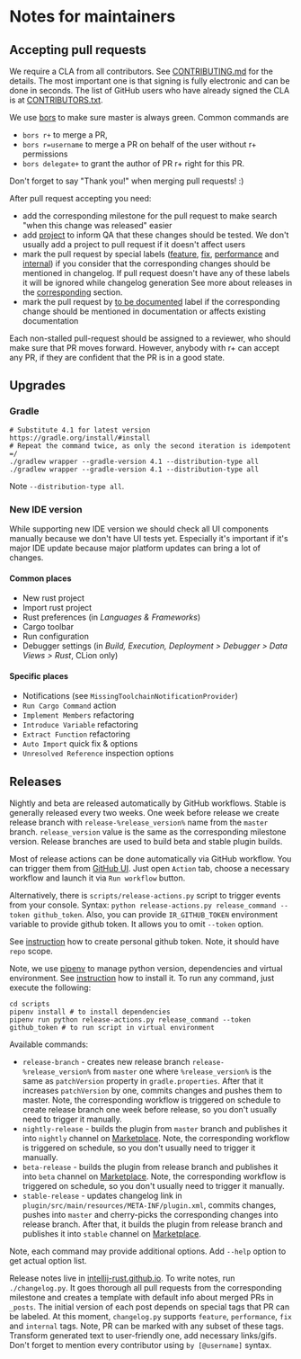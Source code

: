 # Notes for maintainers

## Accepting pull requests

We require a CLA from all contributors. See [CONTRIBUTING.md](CONTRIBUTING.md) 
for the details. The most important one is that signing is fully electronic 
and can be done in seconds. The list of GitHub users who have already signed 
the CLA is at [CONTRIBUTORS.txt](CONTRIBUTORS.txt).

We use [bors](https://bors.tech/) to make sure master is always green. Common commands are

* `bors r+` to merge a PR,
* `bors r=username` to merge a PR on behalf of the user without r+ permissions
* `bors delegate+` to grant the author of PR r+ right for this PR. 

Don't forget to say "Thank you!" when merging pull requests! :)

After pull request accepting you need:
* add the corresponding milestone for the pull request to make search "when this change was released" easier
* add [project](https://github.com/intellij-rust/intellij-rust/projects) to inform QA 
that these changes should be tested. We don't usually add a project to pull request if it doesn't affect users
* mark the pull request by special labels ([feature](https://github.com/intellij-rust/intellij-rust/pulls?q=is%3Apr+label%3Afeature), 
[fix](https://github.com/intellij-rust/intellij-rust/pulls?q=is%3Apr+label%3Afix),
[performance](https://github.com/intellij-rust/intellij-rust/pulls?q=is%3Apr+label%3Aperformance) and 
[internal](https://github.com/intellij-rust/intellij-rust/pulls?q=is%3Apr+label%3Ainternal)) if you consider
that the corresponding changes should be mentioned in changelog.
If pull request doesn't have any of these labels it will be ignored while changelog generation
See more about releases in the [corresponding](#Releases) section.
* mark the pull request by [to be documented](https://github.com/intellij-rust/intellij-rust/labels/to%20be%20documented) label
if the corresponding change should be mentioned in documentation or affects existing documentation


Each non-stalled pull-request should be assigned to a reviewer, who should make
sure that PR moves forward. However, anybody with r+ can accept any PR, if
they are confident that the PR is in a good state.

## Upgrades

### Gradle

```
# Substitute 4.1 for latest version https://gradle.org/install/#install
# Repeat the command twice, as only the second iteration is idempotent =/ 
./gradlew wrapper --gradle-version 4.1 --distribution-type all
./gradlew wrapper --gradle-version 4.1 --distribution-type all
```

Note `--distribution-type all`.

### New IDE version

While supporting new IDE version we should check all UI components manually
because we don't have UI tests yet.
Especially it's important if it's major IDE update 
because major platform updates can bring a lot of changes.

#### Common places
* New rust project
* Import rust project
* Rust preferences (in *Languages & Frameworks*)
* Cargo toolbar
* Run configuration
* Debugger settings (in *Build, Execution, Deployment > Debugger > Data Views > Rust*, CLion only)

#### Specific places
* Notifications (see `MissingToolchainNotificationProvider`)
* `Run Cargo Command` action
* `Implement Members` refactoring
* `Introduce Variable` refactoring
* `Extract Function` refactoring
* `Auto Import` quick fix & options
* `Unresolved Reference` inspection options

## Releases

Nightly and beta are released automatically by GitHub workflows. Stable is generally released every two weeks.
One week before release we create release branch with `release-%release_version%` name from the `master` branch.
`release_version` value is the same as the corresponding milestone version.
Release branches are used to build beta and stable plugin builds.

Most of release actions can be done automatically via GitHub workflow.
You can trigger them from [GitHub UI](https://github.blog/changelog/2020-07-06-github-actions-manual-triggers-with-workflow_dispatch/).
Just open `Action` tab, choose a necessary workflow and launch it via `Run workflow` button.

Alternatively, there is `scripts/release-actions.py` script to trigger events from your console.
Syntax: `python release-actions.py release_command --token github_token`.
Also, you can provide `IR_GITHUB_TOKEN` environment variable to provide github token.
It allows you to omit `--token` option.

See [instruction](https://help.github.com/en/github/authenticating-to-github/creating-a-personal-access-token-for-the-command-line)
how to create personal github token. Note, it should have `repo` scope.

Note, we use [pipenv](https://pipenv.pypa.io/en/latest/) to manage python version, dependencies and virtual environment.
See [instruction](https://pipenv.pypa.io/en/latest/install/#installing-pipenv) how to install it.
To run any command, just execute the following:
```
cd scripts
pipenv install # to install dependencies
pipenv run python release-actions.py release_command --token github_token # to run script in virtual environment
```

Available commands:
* `release-branch` - creates new release branch `release-%release_version%` from `master` one
where `%release_version%` is the same as `patchVersion` property in `gradle.properties`.
After that it increases `patchVersion` by one, commits changes and pushes them to master.
Note, the corresponding workflow is triggered on schedule to create release branch one week before release,
so you don't usually need to trigger it manually.
* `nightly-release` - builds the plugin from `master` branch and publishes it into `nightly` channel on [Marketplace].
Note, the corresponding workflow is triggered on schedule, so you don't usually need to trigger it manually.
* `beta-release` - builds the plugin from release branch and publishes it into `beta` channel on [Marketplace].
Note, the corresponding workflow is triggered on schedule, so you don't usually need to trigger it manually.
* `stable-release` - updates changelog link in `plugin/src/main/resources/META-INF/plugin.xml`, commits changes, 
pushes into `master` and cherry-picks the corresponding changes into release branch.
After that, it builds the plugin from release branch and publishes it into `stable` channel on [Marketplace].

Note, each command may provide additional options. Add `--help` option to get actual option list.  

Release notes live in [intellij-rust.github.io](https://github.com/intellij-rust/intellij-rust.github.io).
To write notes, run `./changelog.py`. It goes thorough all pull requests from the corresponding milestone and 
creates a template with default info about merged PRs in `_posts`. 
The initial version of each post depends on special tags that PR can be labeled. 
At this moment, `changelog.py` supports `feature`, `performance`, `fix` and `internal` tags. 
Note, PR can be marked with any subset of these tags.
Transform generated text to user-friendly one, add necessary links/gifs. 
Don't forget to mention every contributor using `by [@username]` syntax.

[Marketplace]: https://plugins.jetbrains.com/plugin/8182-rust/versions
